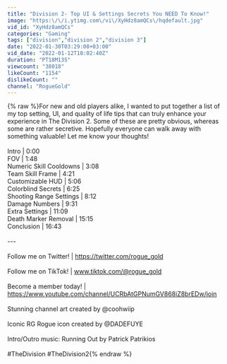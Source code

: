 ```yaml
---
title: "Division 2- Top UI & Settings Secrets You NEED To Know!"
image: "https:\/\/i.ytimg.com\/vi\/XyHdz8amQCs\/hqdefault.jpg"
vid_id: "XyHdz8amQCs"
categories: "Gaming"
tags: ["division","division 2","division 3"]
date: "2022-01-30T03:29:08+03:00"
vid_date: "2022-01-12T18:02:40Z"
duration: "PT18M13S"
viewcount: "38018"
likeCount: "1154"
dislikeCount: ""
channel: "RogueGold"
---
```

{% raw %}For new and old players alike, I wanted to put together a list of my top setting, UI, and quality of life tips that can truly enhance your experience in The Division 2. Some of these are pretty obvious, whereas some are rather secretive. Hopefully everyone can walk away with something valuable! Let me know your thoughts!<br /><br />Intro | 0:00<br />FOV | 1:48<br />Numeric Skill Cooldowns | 3:08<br />Team Skill Frame | 4:21<br />Customizable HUD | 5:06<br />Colorblind Secrets | 6:25<br />Shooting Range Settings | 8:12<br />Damage Numbers | 9:31<br />Extra Settings | 11:09<br />Death Marker Removal | 15:15<br />Conclusion | 16:43<br /><br />---<br /><br />Follow me on Twitter! | <a rel="nofollow" target="blank" href="https://twitter.com/rogue_gold">https://twitter.com/rogue_gold</a><br /><br />Follow me on TikTok! | www.tiktok.com/@rogue_gold<br /><br />Become a member today! | <a rel="nofollow" target="blank" href="https://www.youtube.com/channel/UCRbAtGPNumGV868iZ8brEDw/join">https://www.youtube.com/channel/UCRbAtGPNumGV868iZ8brEDw/join</a><br /><br />Stunning channel art created by @coohwiip <br /><br />Iconic RG Rogue icon created by @DADEFUYE<br /><br />Intro/Outro music: Running Out by Patrick Patrikios<br /><br />#TheDivision #TheDivision2{% endraw %}
